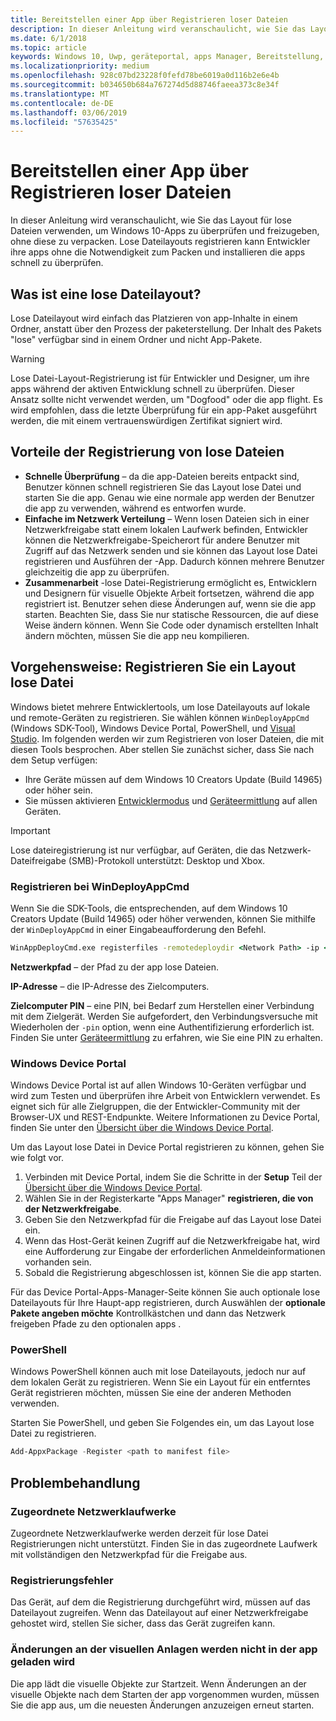 ```yaml
---
title: Bereitstellen einer App über Registrieren loser Dateien
description: In dieser Anleitung wird veranschaulicht, wie Sie das Layout für lose Dateien verwenden, um Windows 10-Apps zu überprüfen und freizugeben, ohne diese zu verpacken.
ms.date: 6/1/2018
ms.topic: article
keywords: Windows 10, Uwp, geräteportal, apps Manager, Bereitstellung, -sdk
ms.localizationpriority: medium
ms.openlocfilehash: 928c07bd23228f0fefd78be6019a0d116b2e6e4b
ms.sourcegitcommit: b034650b684a767274d5d88746faeea373c8e34f
ms.translationtype: MT
ms.contentlocale: de-DE
ms.lasthandoff: 03/06/2019
ms.locfileid: "57635425"
---
```

# <a name="deploy-an-app-through-loose-file-registration"></a>Bereitstellen einer App über Registrieren loser Dateien 

In dieser Anleitung wird veranschaulicht, wie Sie das Layout für lose Dateien verwenden, um Windows 10-Apps zu überprüfen und freizugeben, ohne diese zu verpacken. Lose Dateilayouts registrieren kann Entwickler ihre apps ohne die Notwendigkeit zum Packen und installieren die apps schnell zu überprüfen. 

## <a name="what-is-a-loose-file-layout"></a>Was ist eine lose Dateilayout?

Lose Dateilayout wird einfach das Platzieren von app-Inhalte in einem Ordner, anstatt über den Prozess der paketerstellung. Der Inhalt des Pakets "lose" verfügbar sind in einem Ordner und nicht App-Pakete. 

> [!WARNING]
> Lose Datei-Layout-Registrierung ist für Entwickler und Designer, um ihre apps während der aktiven Entwicklung schnell zu überprüfen. Dieser Ansatz sollte nicht verwendet werden, um "Dogfood" oder die app flight. Es wird empfohlen, dass die letzte Überprüfung für ein app-Paket ausgeführt werden, die mit einem vertrauenswürdigen Zertifikat signiert wird. 

## <a name="advantages-of-loose-file-registration"></a>Vorteile der Registrierung von lose Dateien

- **Schnelle Überprüfung** – da die app-Dateien bereits entpackt sind, Benutzer können schnell registrieren Sie das Layout lose Datei und starten Sie die app. Genau wie eine normale app werden der Benutzer die app zu verwenden, während es entworfen wurde. 
- **Einfache im Netzwerk Verteilung** – Wenn losen Dateien sich in einer Netzwerkfreigabe statt einem lokalen Laufwerk befinden, Entwickler können die Netzwerkfreigabe-Speicherort für andere Benutzer mit Zugriff auf das Netzwerk senden und sie können das Layout lose Datei registrieren und Ausführen der -App. Dadurch können mehrere Benutzer gleichzeitig die app zu überprüfen. 
- **Zusammenarbeit** -lose Datei-Registrierung ermöglicht es, Entwicklern und Designern für visuelle Objekte Arbeit fortsetzen, während die app registriert ist. Benutzer sehen diese Änderungen auf, wenn sie die app starten. Beachten Sie, dass Sie nur statische Ressourcen, die auf diese Weise ändern können. Wenn Sie Code oder dynamisch erstellten Inhalt ändern möchten, müssen Sie die app neu kompilieren.

## <a name="how-to-register-a-loose-file-layout"></a>Vorgehensweise: Registrieren Sie ein Layout lose Datei

Windows bietet mehrere Entwicklertools, um lose Dateilayouts auf lokale und remote-Geräten zu registrieren. Sie wählen können `WinDeployAppCmd` (Windows SDK-Tool), Windows Device Portal, PowerShell, und [Visual Studio](https://docs.microsoft.com/windows/uwp/debug-test-perf/deploying-and-debugging-uwp-apps#register-layout-from-network). Im folgenden werden wir zum Registrieren von loser Dateien, die mit diesen Tools besprochen. Aber stellen Sie zunächst sicher, dass Sie nach dem Setup verfügen:

- Ihre Geräte müssen auf dem Windows 10 Creators Update (Build 14965) oder höher sein.
- Sie müssen aktivieren [Entwicklermodus](https://msdn.microsoft.com/windows/uwp/get-started/enable-your-device-for-development) und [Geräteermittlung](https://docs.microsoft.com/en-us/windows/uwp/get-started/enable-your-device-for-development#device-discovery) auf allen Geräten.

> [!IMPORTANT]
> Lose dateiregistrierung ist nur verfügbar, auf Geräten, die das Netzwerk-Dateifreigabe (SMB)-Protokoll unterstützt: Desktop und Xbox. 

### <a name="register-with-windeployappcmd"></a>Registrieren bei WinDeployAppCmd

Wenn Sie die SDK-Tools, die entsprechenden, auf dem Windows 10 Creators Update (Build 14965) oder höher verwenden, können Sie mithilfe der `WinDeployAppCmd` in einer Eingabeaufforderung den Befehl.

```cmd
WinAppDeployCmd.exe registerfiles -remotedeploydir <Network Path> -ip <IP Address> -pin <target machine PIN>
```

**Netzwerkpfad** – der Pfad zu der app lose Dateien.

**IP-Adresse** – die IP-Adresse des Zielcomputers.

**Zielcomputer PIN** – eine PIN, bei Bedarf zum Herstellen einer Verbindung mit dem Zielgerät. Werden Sie aufgefordert, den Verbindungsversuche mit Wiederholen der `-pin` option, wenn eine Authentifizierung erforderlich ist. Finden Sie unter [Geräteermittlung](https://docs.microsoft.com/windows/uwp/get-started/enable-your-device-for-development#device-discovery) zu erfahren, wie Sie eine PIN zu erhalten.

### <a name="windows-device-portal"></a>Windows Device Portal

Windows Device Portal ist auf allen Windows 10-Geräten verfügbar und wird zum Testen und überprüfen ihre Arbeit von Entwicklern verwendet. Es eignet sich für alle Zielgruppen, die der Entwickler-Community mit der Browser-UX und REST-Endpunkte. Weitere Informationen zu Device Portal, finden Sie unter den [Übersicht über die Windows Device Portal](device-portal.md).

Um das Layout lose Datei in Device Portal registrieren zu können, gehen Sie wie folgt vor.

1. Verbinden mit Device Portal, indem Sie die Schritte in der **Setup** Teil der [Übersicht über die Windows Device Portal](device-portal.md).
1. Wählen Sie in der Registerkarte "Apps Manager" **registrieren, die von der Netzwerkfreigabe**.
1. Geben Sie den Netzwerkpfad für die Freigabe auf das Layout lose Datei ein. 
1. Wenn das Host-Gerät keinen Zugriff auf die Netzwerkfreigabe hat, wird eine Aufforderung zur Eingabe der erforderlichen Anmeldeinformationen vorhanden sein.
1. Sobald die Registrierung abgeschlossen ist, können Sie die app starten.

Für das Device Portal-Apps-Manager-Seite können Sie auch optionale lose Dateilayouts für Ihre Haupt-app registrieren, durch Auswählen der **optionale Pakete angeben möchte** Kontrollkästchen und dann das Netzwerk freigeben Pfade zu den optionalen apps . 

### <a name="powershell"></a>PowerShell 

Windows PowerShell können auch mit lose Dateilayouts, jedoch nur auf dem lokalen Gerät zu registrieren. Wenn Sie ein Layout für ein entferntes Gerät registrieren möchten, müssen Sie eine der anderen Methoden verwenden. 

Starten Sie PowerShell, und geben Sie Folgendes ein, um das Layout lose Datei zu registrieren.

```PowerShell
Add-AppxPackage -Register <path to manifest file>
```

## <a name="troubleshooting"></a>Problembehandlung

### <a name="mapped-network-drives"></a>Zugeordnete Netzwerklaufwerke
Zugeordnete Netzwerklaufwerke werden derzeit für lose Datei Registrierungen nicht unterstützt. Finden Sie in das zugeordnete Laufwerk mit vollständigen den Netzwerkpfad für die Freigabe aus.

### <a name="registration-failure"></a>Registrierungsfehler
Das Gerät, auf dem die Registrierung durchgeführt wird, müssen auf das Dateilayout zugreifen. Wenn das Dateilayout auf einer Netzwerkfreigabe gehostet wird, stellen Sie sicher, dass das Gerät zugreifen kann. 

### <a name="modifications-to-visual-assets-arent-being-loaded-in-the-app"></a>Änderungen an der visuellen Anlagen werden nicht in der app geladen wird 
Die app lädt die visuelle Objekte zur Startzeit. Wenn Änderungen an der visuelle Objekte nach dem Starten der app vorgenommen wurden, müssen Sie die app aus, um die neuesten Änderungen anzuzeigen erneut starten.